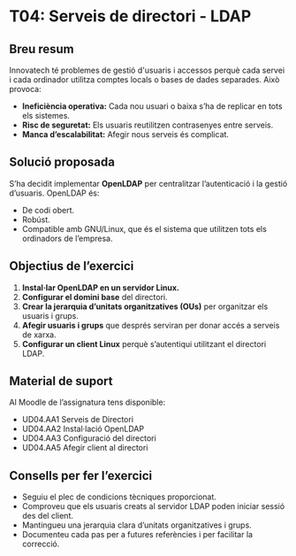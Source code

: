 # T04: Serveis de directori - LDAP

## Breu resum
Innovatech té problemes de gestió d'usuaris i accessos perquè cada servei i cada ordinador utilitza comptes locals o bases de dades separades. Això provoca:
- **Ineficiència operativa:** Cada nou usuari o baixa s’ha de replicar en tots els sistemes.
- **Risc de seguretat:** Els usuaris reutilitzen contrasenyes entre serveis.
- **Manca d’escalabilitat:** Afegir nous serveis és complicat.

## Solució proposada
S’ha decidit implementar **OpenLDAP** per centralitzar l’autenticació i la gestió d’usuaris. OpenLDAP és:
- De codi obert.
- Robúst.
- Compatible amb GNU/Linux, que és el sistema que utilitzen tots els ordinadors de l’empresa.

## Objectius de l’exercici
1. **Instal·lar OpenLDAP en un servidor Linux.**
2. **Configurar el domini base** del directori.
3. **Crear la jerarquia d’unitats organitzatives (OUs)** per organitzar els usuaris i grups.
4. **Afegir usuaris i grups** que després serviran per donar accés a serveis de xarxa.
5. **Configurar un client Linux** perquè s’autentiqui utilitzant el directori LDAP.

## Material de suport
Al Moodle de l’assignatura tens disponible:
- UD04.AA1 Serveis de Directori
- UD04.AA2 Instal·lació OpenLDAP
- UD04.AA3 Configuració del directori
- UD04.AA5 Afegir client al directori

## Consells per fer l’exercici
- Seguiu el plec de condicions tècniques proporcionat.
- Comproveu que els usuaris creats al servidor LDAP poden iniciar sessió des del client.
- Mantingueu una jerarquia clara d’unitats organitzatives i grups.
- Documenteu cada pas per a futures referències i per facilitar la correcció.

